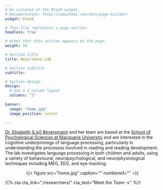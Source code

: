 ```yaml
---
# An instance of the Blank widget.
# Documentation: https://wowchemy.com/docs/page-builder/
widget: blank

# This file represents a page section.
headless: true

# Order that this section appears on the page.
weight: 10

# Section title
title: Beyersmann Lab

# Section subtitle
subtitle:

# Section design
design:
  # Use a 1-column layout
  columns: "1"
  
banner:
  image: "home.jpg"
  image_position: center
    
---
```


<a href="https://beyersmannlab.cogscience.org/author/dr.-elisabeth-lisi-beyersmann/" target="_blank">Dr. Elisabeth (Lisi) Beyersmann</a> and her team are based at the <a href="https://www.mq.edu.au/about/about-the-university/our-faculties/medicine-and-health-sciences/departments-and-centres/department-of-psychology" target="_blank">School of Psychological Sciences at Macquarie University</a> and are interested in the cognitive underpinnings of language processing, particularly in understanding the processes involved in reading and reading development. The lab investigates language processing in both children and adults, using a variety of behavioural, neuropsychological, and neurophysiological techniques including MEG, EEG, and eye-tracking.

<center>{{< figure src="home.jpg" caption="" numbered="" >}}</center>
  
{{% cta cta_link="./researchers/" cta_text="Meet the Team →" %}}
